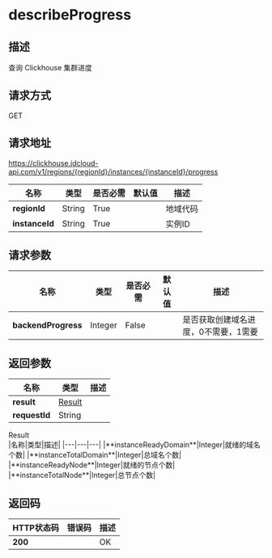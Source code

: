 # describeProgress


## 描述
查询 Clickhouse 集群进度

## 请求方式
GET

## 请求地址
https://clickhouse.jdcloud-api.com/v1/regions/{regionId}/instances/{instanceId}/progress

|名称|类型|是否必需|默认值|描述|
|---|---|---|---|---|
|**regionId**|String|True| |地域代码|
|**instanceId**|String|True| |实例ID|

## 请求参数
|名称|类型|是否必需|默认值|描述|
|---|---|---|---|---|
|**backendProgress**|Integer|False| |是否获取创建域名进度，0不需要，1需要|


## 返回参数
|名称|类型|描述|
|---|---|---|
|**result**|[Result](describeprogress#result)| |
|**requestId**|String| |

<div id="result">Result</div>
|名称|类型|描述|
|---|---|---|
|**instanceReadyDomain**|Integer|就绪的域名个数|
|**instanceTotalDomain**|Integer|总域名个数|
|**instanceReadyNode**|Integer|就绪的节点个数|
|**instanceTotalNode**|Integer|总节点个数|

## 返回码
|HTTP状态码|错误码|描述|
|---|---|---|
|**200**||OK|
